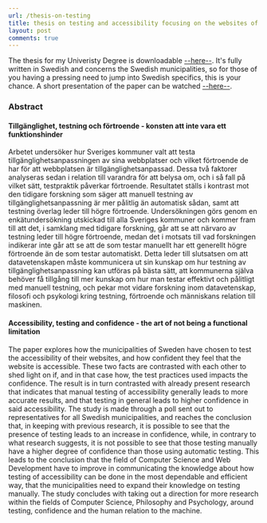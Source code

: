 ```yaml
---
url: /thesis-on-testing
title: thesis on testing and accessibility focusing on the websites of swedish municipalities
layout: post
comments: true
---
```


The thesis for my Univeristy Degree is downloadable <a href='/assets/Tillgänglighet, testning och förtroende - Molly Arhammar.pdf'>--here--</a>. It's fully written in Swedish and concerns the Swedish municipalities, so for those of you having a pressing need to jump into Swedish specifics, this is your chance. A short presentation of the paper can be watched <a href='https://youtu.be/y5oBVbK2xBY'>--here--</a>.

### Abstract

#### Tillgänglighet, testning och förtroende - konsten att inte vara ett funktionshinder

Arbetet undersöker hur Sveriges kommuner valt att testa tillgänglighetsanpassningen av sina webbplatser och vilket förtroende de har för att webbplatsen är tillgänglighetsanpassad. Dessa två faktorer analyseras sedan i relation till varandra för att belysa om, och i så fall på vilket sätt, testpraktik påverkar förtroende. Resultatet ställs i kontrast mot den tidigare forskning som säger att manuell testning av tillgänglighetsanpassning är mer pålitlig än automatisk sådan, samt att testning överlag leder till högre förtroende. Undersökningen görs genom en enkätundersökning utskickad till alla Sveriges kommuner och kommer fram till att det, i samklang med tidigare forskning, går att se att närvaro av testning leder till högre förtroende, medan det i motsats till vad forskningen indikerar inte går att se att de som testar manuellt har ett generellt högre förtroende än de som testar automatiskt. Detta leder till slutsatsen om att datavetenskapen måste kommunicera ut sin kunskap om hur testning av tillgänglighetsanpassning kan utföras på bästa sätt, att kommunerna själva behöver få tillgång till mer kunskap om hur man testar effektivt och pålitligt med manuell testning, och pekar mot vidare forskning inom datavetenskap, filosofi och psykologi kring testning, förtroende och människans relation till maskinen.

#### Accessibility, testing and confidence - the art of not being a functional limitation

The paper explores how the municipalities of Sweden have chosen to test the accessibility of their websites, and how confident they feel that the website is accessible. These two facts are contrasted with each other to shed light on if, and in that case how, the test practices used impacts the confidence. The result is in turn contrasted with already present research that indicates that manual testing of accessibility generally leads to more accurate results, and that testing in general leads to higher confidence in said accessibility. The study is made through a poll sent out to representatives for all Swedish municipalities, and reaches the conclusion that, in keeping with previous research, it is possible to see that the presence of testing leads to an increase in confidence, while, in contrary to what research suggests, it is not possible to see that those testing manually have a higher degree of confidence than those using automatic testing. This leads to the conclusion that the field of Computer Science and Web Development have to improve in communicating the knowledge about how testing of accessibility can be done in the most dependable and efficient way, that the municipalities need to expand their knowledge on testing manually. The study concludes with taking out a direction for more research within the fields of Computer Science, Philosophy and Psychology, around testing, confidence and the human relation to the machine.

